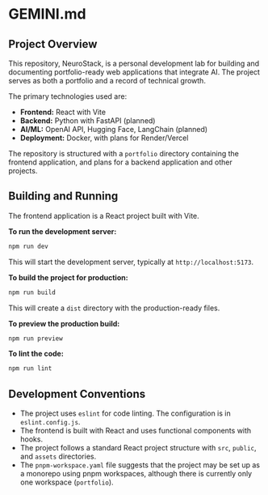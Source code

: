 # GEMINI.md

## Project Overview

This repository, NeuroStack, is a personal development lab for building and documenting portfolio-ready web applications that integrate AI. The project serves as both a portfolio and a record of technical growth.

The primary technologies used are:
- **Frontend:** React with Vite
- **Backend:** Python with FastAPI (planned)
- **AI/ML:** OpenAI API, Hugging Face, LangChain (planned)
- **Deployment:** Docker, with plans for Render/Vercel

The repository is structured with a `portfolio` directory containing the frontend application, and plans for a backend application and other projects.

## Building and Running

The frontend application is a React project built with Vite.

**To run the development server:**

```bash
npm run dev
```

This will start the development server, typically at `http://localhost:5173`.

**To build the project for production:**

```bash
npm run build
```

This will create a `dist` directory with the production-ready files.

**To preview the production build:**

```bash
npm run preview
```

**To lint the code:**

```bash
npm run lint
```

## Development Conventions

- The project uses `eslint` for code linting. The configuration is in `eslint.config.js`.
- The frontend is built with React and uses functional components with hooks.
- The project follows a standard React project structure with `src`, `public`, and `assets` directories.
- The `pnpm-workspace.yaml` file suggests that the project may be set up as a monorepo using pnpm workspaces, although there is currently only one workspace (`portfolio`).
